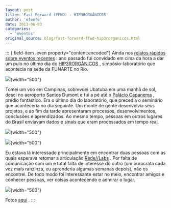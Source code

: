 ```yaml
---
layout: post
title: 'Fast-Forward (FFWD) - HIP3RORGÂNICOS'
author: 'efeefe'
date: 2013-06-03
categories:
  - 'eventos'
original_source: blog/fast-forward-ffwd-hip3rorganicos.html
---
```


::: {.field-item .even property="content:encoded"}
Ainda nos [relatos rápidos sobre eventos recentes](http://efeefe.no-ip.org/blog/sem-virgulas) : ano passado fui convidado em cima da hora a dar um pulo no último dia do [HIP3RORGÂNICOS](http://nano.eba.ufrj.br/hip3rorganicos/) , simpósio-laboratório que acontecia na sede da FUNARTE no Rio.

![](https://lh4.googleusercontent.com/-0lJHJHu0P3A/UawWKnGi6vI/AAAAAAAARQs/BCgRyad4tSw/w903-h507-no/2012-10-18_08-55-51_70.jpg){width="500"}

Tomei um voo em Campinas, sobrevoei Ubatuba em uma manhã de sol, desci no aeroporto Santos Dumont e fui a pé até o [Palácio Capanema](https://pt.wikipedia.org/wiki/Edifício_Gustavo_Capanema) , prédio fantástico. Era o último dia do laboratório, que precedia o seminário que aconteceria no dia seguinte. Um monte de gente desenvolvia seus projetos, e ao fim da tarde apresentaram processos, desenvolvimentos, conclusões e aprendizados. Ao mesmo tempo, pessoas em outros lugares do Brasil enviavam dados e sinais que eram processados em tempo real.

![](https://lh4.googleusercontent.com/-MfqAz-gV3Cw/UawWKhgoOUI/AAAAAAAARQw/ofzlbk4tM5Y/w903-h507-no/2012-10-18_17-00-42_923.jpg){width="500"}

![](https://lh6.googleusercontent.com/-zzy6uVR8_iI/UawWKvuEUXI/AAAAAAAARQs/xbnQpfpicqg/w903-h507-no/2012-10-18_17-03-37_921.jpg){width="500"}

Eu estava lá interessado principalmente em encontrar duas pessoas com as quais esperava retomar a articulação [Rede//Labs](http://blog.redelabs-org.github.io/) . Por falta de comunicação com um e total falta de interesse do outro (um burocrata cada vez mais ranzinza, eu aprenderia algumas semanas depois), não os encontrei. De todo modo foi interessante estar no meio, encontrar amigxs e conhecer pessoas, ver coisas acontecendo e admirar o lugar.

![](https://lh6.googleusercontent.com/-9HFUfF7IMxQ/UawWKprOWDI/AAAAAAAARQs/Swfywaqh3TY/w903-h507-no/2012-10-18_09-53-03_175.jpg){width="500"}

Fotos [aqui](https://plus.google.com/photos/104719536953575628394/albums/5885103183426141665?authkey=COn1qaaS7sKtyAE) .
:::
